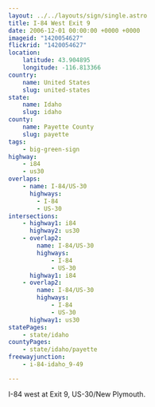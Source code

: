 ```yaml
---
layout: ../../layouts/sign/single.astro
title: I-84 West Exit 9
date: 2006-12-01 00:00:00 +0000 +0000
imageid: "1420054627"
flickrid: "1420054627"
location:
    latitude: 43.904895
    longitude: -116.813366
country:
    name: United States
    slug: united-states
state:
    name: Idaho
    slug: idaho
county:
    name: Payette County
    slug: payette
tags:
    - big-green-sign
highway:
    - i84
    - us30
overlaps:
    - name: I-84/US-30
      highways:
        - I-84
        - US-30
intersections:
    - highway1: i84
      highway2: us30
    - overlap2:
        name: I-84/US-30
        highways:
            - I-84
            - US-30
      highway1: i84
    - overlap2:
        name: I-84/US-30
        highways:
            - I-84
            - US-30
      highway1: us30
statePages:
    - state/idaho
countyPages:
    - state/idaho/payette
freewayjunction:
    - i-84-idaho_9-49

---
```

I-84 west at Exit 9, US-30/New Plymouth.